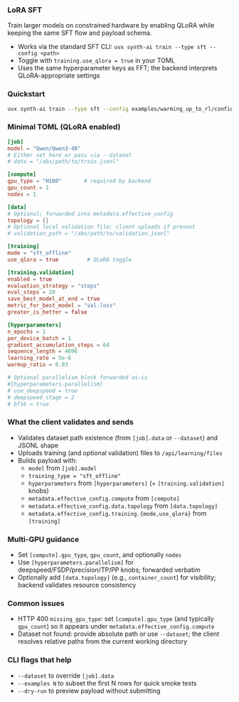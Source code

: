 ### LoRA SFT

Train larger models on constrained hardware by enabling QLoRA while keeping the same SFT flow and payload schema.

- Works via the standard SFT CLI: `uvx synth-ai train --type sft --config <path>`
- Toggle with `training.use_qlora = true` in your TOML
- Uses the same hyperparameter keys as FFT; the backend interprets QLoRA-appropriate settings

### Quickstart

```bash
uvx synth-ai train --type sft --config examples/warming_up_to_rl/configs/crafter_fft_4b.toml --dataset /abs/path/to/train.jsonl
```

### Minimal TOML (QLoRA enabled)

```toml
[job]
model = "Qwen/Qwen3-4B"
# Either set here or pass via --dataset
# data = "/abs/path/to/train.jsonl"

[compute]
gpu_type = "H100"       # required by backend
gpu_count = 1
nodes = 1

[data]
# Optional; forwarded into metadata.effective_config
topology = {}
# Optional local validation file; client uploads if present
# validation_path = "/abs/path/to/validation.jsonl"

[training]
mode = "sft_offline"
use_qlora = true         # QLoRA toggle

[training.validation]
enabled = true
evaluation_strategy = "steps"
eval_steps = 20
save_best_model_at_end = true
metric_for_best_model = "val.loss"
greater_is_better = false

[hyperparameters]
n_epochs = 1
per_device_batch = 1
gradient_accumulation_steps = 64
sequence_length = 4096
learning_rate = 5e-6
warmup_ratio = 0.03

# Optional parallelism block forwarded as-is
#[hyperparameters.parallelism]
# use_deepspeed = true
# deepspeed_stage = 2
# bf16 = true
```

### What the client validates and sends

- Validates dataset path existence (from `[job].data` or `--dataset`) and JSONL shape
- Uploads training (and optional validation) files to `/api/learning/files`
- Builds payload with:
  - `model` from `[job].model`
  - `training_type = "sft_offline"`
  - `hyperparameters` from `[hyperparameters]` (+ `[training.validation]` knobs)
  - `metadata.effective_config.compute` from `[compute]`
  - `metadata.effective_config.data.topology` from `[data.topology]`
  - `metadata.effective_config.training.{mode,use_qlora}` from `[training]`

### Multi‑GPU guidance

- Set `[compute].gpu_type`, `gpu_count`, and optionally `nodes`
- Use `[hyperparameters.parallelism]` for deepspeed/FSDP/precision/TP/PP knobs; forwarded verbatim
- Optionally add `[data.topology]` (e.g., `container_count`) for visibility; backend validates resource consistency

### Common issues

- HTTP 400 `missing_gpu_type`: set `[compute].gpu_type` (and typically `gpu_count`) so it appears under `metadata.effective_config.compute`
- Dataset not found: provide absolute path or use `--dataset`; the client resolves relative paths from the current working directory

### CLI flags that help

- `--dataset` to override `[job].data`
- `--examples N` to subset the first N rows for quick smoke tests
- `--dry-run` to preview payload without submitting


